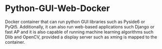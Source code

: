 # Python-GUI-Web-Docker
Docker container that can run python GUI libraries such as Pyside6 or PyQt5. Additionally, it can also run web-based applications such Django or fast AP and it is also capable of running machine learning algorithms such DIib and OpenCV, provided a display server such as xming is mapped to the container.

